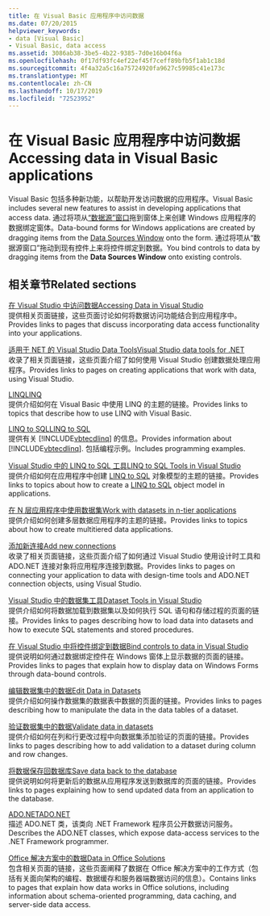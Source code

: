 ```yaml
---
title: 在 Visual Basic 应用程序中访问数据
ms.date: 07/20/2015
helpviewer_keywords:
- data [Visual Basic]
- Visual Basic, data access
ms.assetid: 3086ab38-3be5-4b22-9385-7d0e16b04f6a
ms.openlocfilehash: 0f17df93fc4ef22ef45f7ceff89bfb5f1ab1c18d
ms.sourcegitcommit: 4f4a32a5c16a75724920fa9627c59985c41e173c
ms.translationtype: MT
ms.contentlocale: zh-CN
ms.lasthandoff: 10/17/2019
ms.locfileid: "72523952"
---
```

# <a name="accessing-data-in-visual-basic-applications"></a><span data-ttu-id="09c6a-102">在 Visual Basic 应用程序中访问数据</span><span class="sxs-lookup"><span data-stu-id="09c6a-102">Accessing data in Visual Basic applications</span></span>

<span data-ttu-id="09c6a-103">Visual Basic 包括多种新功能，以帮助开发访问数据的应用程序。</span><span class="sxs-lookup"><span data-stu-id="09c6a-103">Visual Basic includes several new features to assist in developing applications that access data.</span></span> <span data-ttu-id="09c6a-104">通过将项从[“数据源”窗口](/visualstudio/data-tools/add-new-data-sources)拖到窗体上来创建 Windows 应用程序的数据绑定窗体。</span><span class="sxs-lookup"><span data-stu-id="09c6a-104">Data-bound forms for Windows applications are created by dragging items from the [Data Sources Window](/visualstudio/data-tools/add-new-data-sources) onto the form.</span></span> <span data-ttu-id="09c6a-105">通过将项从“数据源窗口”拖动到现有控件上来将控件绑定到数据。</span><span class="sxs-lookup"><span data-stu-id="09c6a-105">You bind controls to data by dragging items from the **Data Sources Window** onto existing controls.</span></span>

## <a name="related-sections"></a><span data-ttu-id="09c6a-106">相关章节</span><span class="sxs-lookup"><span data-stu-id="09c6a-106">Related sections</span></span>

[<span data-ttu-id="09c6a-107">在 Visual Studio 中访问数据</span><span class="sxs-lookup"><span data-stu-id="09c6a-107">Accessing Data in Visual Studio</span></span>](/visualstudio/data-tools/)  
<span data-ttu-id="09c6a-108">提供相关页面链接，这些页面讨论如何将数据访问功能结合到应用程序中。</span><span class="sxs-lookup"><span data-stu-id="09c6a-108">Provides links to pages that discuss incorporating data access functionality into your applications.</span></span>

[<span data-ttu-id="09c6a-109">适用于 NET 的 Visual Studio Data Tools</span><span class="sxs-lookup"><span data-stu-id="09c6a-109">Visual Studio data tools for .NET</span></span>](/visualstudio/data-tools/visual-studio-data-tools-for-dotnet)  
<span data-ttu-id="09c6a-110">收录了相关页面链接，这些页面介绍了如何使用 Visual Studio 创建数据处理应用程序。</span><span class="sxs-lookup"><span data-stu-id="09c6a-110">Provides links to pages on creating applications that work with data, using Visual Studio.</span></span>

[<span data-ttu-id="09c6a-111">LINQ</span><span class="sxs-lookup"><span data-stu-id="09c6a-111">LINQ</span></span>](../../visual-basic/programming-guide/language-features/linq/index.md)  
<span data-ttu-id="09c6a-112">提供介绍如何在 Visual Basic 中使用 LINQ 的主题的链接。</span><span class="sxs-lookup"><span data-stu-id="09c6a-112">Provides links to topics that describe how to use LINQ with Visual Basic.</span></span>

[<span data-ttu-id="09c6a-113">LINQ to SQL</span><span class="sxs-lookup"><span data-stu-id="09c6a-113">LINQ to SQL</span></span>](../../framework/data/adonet/sql/linq/index.md)  
<span data-ttu-id="09c6a-114">提供有关 [!INCLUDE[vbtecdlinq](~/includes/vbtecdlinq-md.md)] 的信息。</span><span class="sxs-lookup"><span data-stu-id="09c6a-114">Provides information about [!INCLUDE[vbtecdlinq](~/includes/vbtecdlinq-md.md)].</span></span> <span data-ttu-id="09c6a-115">包括编程示例。</span><span class="sxs-lookup"><span data-stu-id="09c6a-115">Includes programming examples.</span></span>  

[<span data-ttu-id="09c6a-116">Visual Studio 中的 LINQ to SQL 工具</span><span class="sxs-lookup"><span data-stu-id="09c6a-116">LINQ to SQL Tools in Visual Studio</span></span>](/visualstudio/data-tools/linq-to-sql-tools-in-visual-studio2)  
<span data-ttu-id="09c6a-117">提供介绍如何在应用程序中创建 [LINQ to SQL](../../framework/data/adonet/sql/linq/index.md) 对象模型的主题的链接。</span><span class="sxs-lookup"><span data-stu-id="09c6a-117">Provides links to topics about how to create a [LINQ to SQL](../../framework/data/adonet/sql/linq/index.md) object model in applications.</span></span>

[<span data-ttu-id="09c6a-118">在 N 层应用程序中使用数据集</span><span class="sxs-lookup"><span data-stu-id="09c6a-118">Work with datasets in n-tier applications</span></span>](/visualstudio/data-tools/work-with-datasets-in-n-tier-applications)  
<span data-ttu-id="09c6a-119">提供介绍如何创建多层数据应用程序的主题的链接。</span><span class="sxs-lookup"><span data-stu-id="09c6a-119">Provides links to topics about how to create multitiered data applications.</span></span>

[<span data-ttu-id="09c6a-120">添加新连接</span><span class="sxs-lookup"><span data-stu-id="09c6a-120">Add new connections</span></span>](/visualstudio/data-tools/add-new-connections)  
<span data-ttu-id="09c6a-121">收录了相关页面链接，这些页面介绍了如何通过 Visual Studio 使用设计时工具和 ADO.NET 连接对象将应用程序连接到数据。</span><span class="sxs-lookup"><span data-stu-id="09c6a-121">Provides links to pages on connecting your application to data with design-time tools and ADO.NET connection objects, using Visual Studio.</span></span>

[<span data-ttu-id="09c6a-122">Visual Studio 中的数据集工具</span><span class="sxs-lookup"><span data-stu-id="09c6a-122">Dataset Tools in Visual Studio</span></span>](/visualstudio/data-tools/dataset-tools-in-visual-studio)  
<span data-ttu-id="09c6a-123">提供介绍如何将数据加载到数据集以及如何执行 SQL 语句和存储过程的页面的链接。</span><span class="sxs-lookup"><span data-stu-id="09c6a-123">Provides links to pages describing how to load data into datasets and how to execute SQL statements and stored procedures.</span></span>  

[<span data-ttu-id="09c6a-124">在 Visual Studio 中将控件绑定到数据</span><span class="sxs-lookup"><span data-stu-id="09c6a-124">Bind controls to data in Visual Studio</span></span>](/visualstudio/data-tools/bind-controls-to-data-in-visual-studio)  
<span data-ttu-id="09c6a-125">提供说明如何通过数据绑定控件在 Windows 窗体上显示数据的页面的链接。</span><span class="sxs-lookup"><span data-stu-id="09c6a-125">Provides links to pages that explain how to display data on Windows Forms through data-bound controls.</span></span>

[<span data-ttu-id="09c6a-126">编辑数据集中的数据</span><span class="sxs-lookup"><span data-stu-id="09c6a-126">Edit Data in Datasets</span></span>](/visualstudio/data-tools/edit-data-in-datasets)  
<span data-ttu-id="09c6a-127">提供介绍如何操作数据集的数据表中数据的页面的链接。</span><span class="sxs-lookup"><span data-stu-id="09c6a-127">Provides links to pages describing how to manipulate the data in the data tables of a dataset.</span></span>  

[<span data-ttu-id="09c6a-128">验证数据集中的数据</span><span class="sxs-lookup"><span data-stu-id="09c6a-128">Validate data in datasets</span></span>](/visualstudio/data-tools/validate-data-in-datasets)  
<span data-ttu-id="09c6a-129">提供介绍如何在列和行更改过程中向数据集添加验证的页面的链接。</span><span class="sxs-lookup"><span data-stu-id="09c6a-129">Provides links to pages describing how to add validation to a dataset during column and row changes.</span></span>

[<span data-ttu-id="09c6a-130">将数据保存回数据库</span><span class="sxs-lookup"><span data-stu-id="09c6a-130">Save data back to the database</span></span>](/visualstudio/data-tools/save-data-back-to-the-database)  
<span data-ttu-id="09c6a-131">提供说明如何将更新后的数据从应用程序发送到数据库的页面的链接。</span><span class="sxs-lookup"><span data-stu-id="09c6a-131">Provides links to pages explaining how to send updated data from an application to the database.</span></span>

[<span data-ttu-id="09c6a-132">ADO.NET</span><span class="sxs-lookup"><span data-stu-id="09c6a-132">ADO.NET</span></span>](../../framework/data/adonet/index.md)  
<span data-ttu-id="09c6a-133">描述 ADO.NET 类，该类向 .NET Framework 程序员公开数据访问服务。</span><span class="sxs-lookup"><span data-stu-id="09c6a-133">Describes the ADO.NET classes, which expose data-access services to the .NET Framework programmer.</span></span>

[<span data-ttu-id="09c6a-134">Office 解决方案中的数据</span><span class="sxs-lookup"><span data-stu-id="09c6a-134">Data in Office Solutions</span></span>](/visualstudio/vsto/data-in-office-solutions)  
<span data-ttu-id="09c6a-135">包含相关页面的链接，这些页面阐释了数据在 Office 解决方案中的工作方式（包括有关面向架构的编程、数据缓存和服务器端数据访问的信息）。</span><span class="sxs-lookup"><span data-stu-id="09c6a-135">Contains links to pages that explain how data works in Office solutions, including information about schema-oriented programming, data caching, and server-side data access.</span></span>
